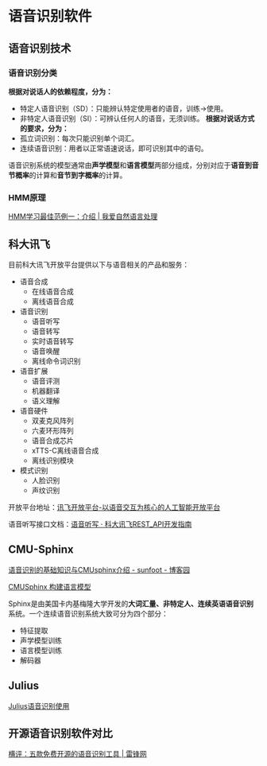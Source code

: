 # 语音识别软件
## 语音识别技术
### 语音识别分类
**根据对说话人的依赖程度，分为：**
- 特定人语音识别（SD）：只能辨认特定使用者的语音，训练→使用。
- 非特定人语音识别（SI）：可辨认任何人的语音，无须训练。
**根据对说话方式的要求，分为：**
- 孤立词识别：每次只能识别单个词汇。
- 连续语音识别：用者以正常语速说话，即可识别其中的语句。

语音识别系统的模型通常由**声学模型**和**语言模型**两部分组成，分别对应于**语音到音节概率**的计算和**音节到字概率**的计算。
### HMM原理
[HMM学习最佳范例一：介绍 | 我爱自然语言处理](http://www.52nlp.cn/hmm-learn-best-practices-one-introduction)

## 科大讯飞
目前科大讯飞开放平台提供以下与语音相关的产品和服务：
- 语音合成
	- 在线语音合成
	- 离线语音合成
- 语音识别
	- 语音听写
	- 语音转写
	- 实时语音转写
	- 语音唤醒
	- 离线命令词识别
- 语音扩展
	- 语音评测
	- 机器翻译
	- 语义理解
- 语音硬件
	- 双麦克风阵列
	- 六麦环形阵列
	- 语音合成芯片
	- xTTS-C离线语音合成
	- 离线识别模块
- 模式识别
	- 人脸识别
	- 声纹识别

开放平台地址：[讯飞开放平台-以语音交互为核心的人工智能开放平台](https://www.xfyun.cn/?ch=bdpp)

语音听写接口文档：[语音听写 · 科大讯飞REST_API开发指南](https://doc.xfyun.cn/rest_api/%E8%AF%AD%E9%9F%B3%E5%90%AC%E5%86%99.html)
## CMU-Sphinx
[语音识别的基础知识与CMUsphinx介绍 - sunfoot - 博客园](https://www.cnblogs.com/qiuhong/articles/3661546.html)

[CMUSphinx 构建语言模型](https://blog.csdn.net/x_r_su/article/details/53032589)

Sphinx是由美国卡内基梅隆大学开发的**大词汇量、非特定人、连续英语语音识别**系统。一个连续语音识别系统大致可分为四个部分：
- 特征提取
- 声学模型训练
- 语言模型训练
- 解码器

## Julius
[Julius语音识别使用](https://blog.csdn.net/qq_35029531/article/details/79781932)

## 开源语音识别软件对比
[横评：五款免费开源的语音识别工具 | 雷锋网](https://www.leiphone.com/news/201703/RccQRMCqbgxnFFS3.html)
